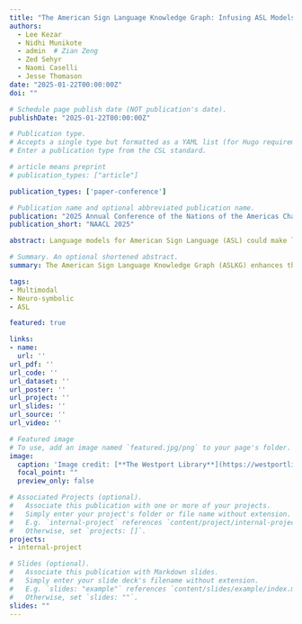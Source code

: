 ```yaml
---
title: "The American Sign Language Knowledge Graph: Infusing ASL Models with Linguistic Knowledge"
authors:
  - Lee Kezar
  - Nidhi Munikote
  - admin  # Zian Zeng
  - Zed Sehyr
  - Naomi Caselli
  - Jesse Thomason
date: "2025-01-22T00:00:00Z"
doi: ""

# Schedule page publish date (NOT publication's date).
publishDate: "2025-01-22T00:00:00Z"

# Publication type.
# Accepts a single type but formatted as a YAML list (for Hugo requirements).
# Enter a publication type from the CSL standard. 

# article means preprint
# publication_types: ["article"] 

publication_types: ['paper-conference']

# Publication name and optional abbreviated publication name.
publication: "2025 Annual Conference of the Nations of the Americas Chapter of the Association for Computational Linguistics"
publication_short: "NAACL 2025"

abstract: Language models for American Sign Language (ASL) could make language technologies substantially more accessible to those who sign. To train these models on tasks such as isolated sign recognition (ISR) and ASL-to-English translation, datasets provide video examples of ASL signs, facilitating deep learning methods. In order to improve the generalizability and explainability of these models, we introduce the American Sign Language Knowledge Graph (ASLKG), compiled from twelve sources of expert linguistic knowledge. We use the ASLKG to train neuro-symbolic models for 3 ASL understanding tasks, achieving 91% accuracy on ISR, 14% accuracy at predicting the semantic features of unseen signs, and 36% accuracy at classifying the topic of Youtube-ASL videos.

# Summary. An optional shortened abstract.
summary: The American Sign Language Knowledge Graph (ASLKG) enhances the generalizability and explainability of ASL models by incorporating expert linguistic knowledge. Using ASLKG, we achieve 91% accuracy in isolated sign recognition (ISR), 14% accuracy in predicting semantic features of unseen signs, and 36% accuracy in classifying Youtube-ASL video topics.

tags:
- Multimodal
- Neuro-symbolic
- ASL

featured: true

links:
- name: 
  url: ''
url_pdf: ''
url_code: ''
url_dataset: ''
url_poster: ''
url_project: ''
url_slides: ''
url_source: ''
url_video: ''

# Featured image
# To use, add an image named `featured.jpg/png` to your page's folder. 
image:
  caption: 'Image credit: [**The Westport Library**](https://westportlibrary.org/wp-content/uploads/2022/04/ASL-box-500-%C3%97-300-px-1-1920x960.png)'
  focal_point: ""
  preview_only: false

# Associated Projects (optional).
#   Associate this publication with one or more of your projects.
#   Simply enter your project's folder or file name without extension.
#   E.g. `internal-project` references `content/project/internal-project/index.md`.
#   Otherwise, set `projects: []`.
projects:
- internal-project

# Slides (optional).
#   Associate this publication with Markdown slides.
#   Simply enter your slide deck's filename without extension.
#   E.g. `slides: "example"` references `content/slides/example/index.md`.
#   Otherwise, set `slides: ""`.
slides: ""
---
```


<!-- This work is driven by the results in my [previous paper](/publication/conference-paper/) on LLMs. -->

<!-- {{% callout note %}}
Create your slides in Markdown - click the *Slides* button to check out the example.
{{% /callout %}}

Add the publication's **full text** or **supplementary notes** here. You can use rich formatting such as including [code, math, and images](https://docs.hugoblox.com/content/writing-markdown-latex/). -->
